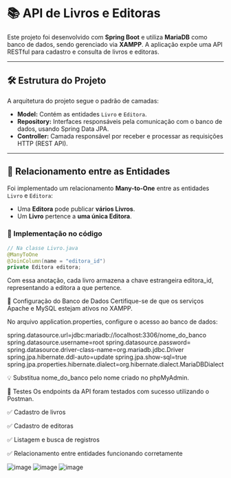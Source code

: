 # 📚 API de Livros e Editoras

Este projeto foi desenvolvido com **Spring Boot** e utiliza **MariaDB** como banco de dados, sendo gerenciado via **XAMPP**. A aplicação expõe uma API RESTful para cadastro e consulta de livros e editoras.

---

## 🛠️ Estrutura do Projeto

A arquitetura do projeto segue o padrão de camadas:

- **Model:** Contém as entidades `Livro` e `Editora`.
- **Repository:** Interfaces responsáveis pela comunicação com o banco de dados, usando Spring Data JPA.
- **Controller:** Camada responsável por receber e processar as requisições HTTP (REST API).

---

## 🔗 Relacionamento entre as Entidades

Foi implementado um relacionamento **Many-to-One** entre as entidades `Livro` e `Editora`:

- Uma **Editora** pode publicar **vários Livros**.
- Um **Livro** pertence a **uma única Editora**.

### 📄 Implementação no código

```java
// Na classe Livro.java
@ManyToOne
@JoinColumn(name = "editora_id")
private Editora editora;
```
Com essa anotação, cada livro armazena a chave estrangeira editora_id, representando a editora a que pertence.

🔧 Configuração do Banco de Dados
Certifique-se de que os serviços Apache e MySQL estejam ativos no XAMPP.

No arquivo application.properties, configure o acesso ao banco de dados:

spring.datasource.url=jdbc:mariadb://localhost:3306/nome_do_banco
spring.datasource.username=root
spring.datasource.password=
spring.datasource.driver-class-name=org.mariadb.jdbc.Driver
spring.jpa.hibernate.ddl-auto=update
spring.jpa.show-sql=true
spring.jpa.properties.hibernate.dialect=org.hibernate.dialect.MariaDBDialect

💡 Substitua nome_do_banco pelo nome criado no phpMyAdmin.

🧪 Testes
Os endpoints da API foram testados com sucesso utilizando o Postman.

✅ Cadastro de livros

✅ Cadastro de editoras

✅ Listagem e busca de registros

✅ Relacionamento entre entidades funcionando corretamente

![image](https://github.com/user-attachments/assets/e52c42eb-c174-423e-8a8b-4b35bfb99ddc)
![image](https://github.com/user-attachments/assets/7d952ba8-c359-49ac-ad83-8ada0e7286f6)
![image](https://github.com/user-attachments/assets/417c2906-d75f-4f98-85e3-bc778d30f4a5)
